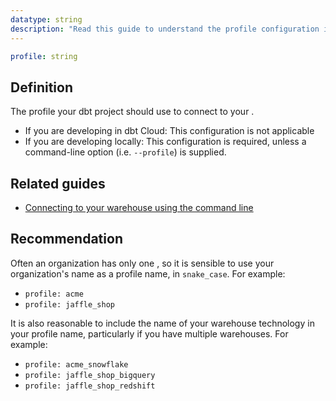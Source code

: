 ```yaml
---
datatype: string
description: "Read this guide to understand the profile configuration in dbt."
---
```

<File name='dbt_project.yml'>

```yml
profile: string
```

</File>

## Definition
The profile your dbt project should use to connect to your <Term id="data-warehouse" />.
* If you are developing in dbt Cloud: This configuration is not applicable
* If you are developing locally: This configuration is required, unless a command-line option (i.e. `--profile`) is supplied.

## Related guides
* [Connecting to your warehouse using the command line](/docs/core/connect-data-platform/connection-profiles#connecting-to-your-warehouse-using-the-command-line)

## Recommendation
Often an organization has only one <Term id="data-warehouse" />, so it is sensible to use your organization's name as a profile name, in `snake_case`. For example:
* `profile: acme`
* `profile: jaffle_shop`

It is also reasonable to include the name of your warehouse technology in your profile name, particularly if you have multiple warehouses. For example:
* `profile: acme_snowflake`
* `profile: jaffle_shop_bigquery`
* `profile: jaffle_shop_redshift`
